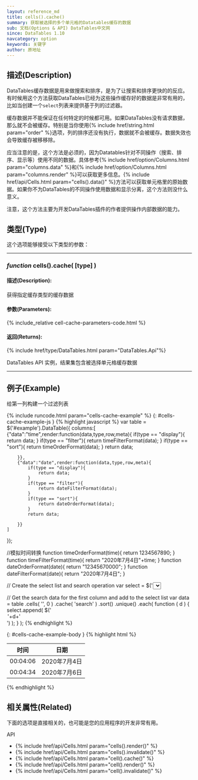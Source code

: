```yaml
---
layout: reference_md
title: cells().cache()
summary: 获取被选择的多个单元格的Datatables缓存的数据
sub: 文档(Options & API) DataTables中文网
since: DataTables 1.10
navcategory: option
keywords: 关键字
author: 原地址
---
```


## 描述(Description)

DataTables缓存数据是用来做搜索和排序，是为了让搜索和排序更快的的反应。有时候用这个方法获取DataTables已经为这些操作缓存好的数据是非常有用的，比如当创建一个`select`列表来提供基于列的过滤器。

缓存数据并不能保证在任何特定的时候都可用。如果DataTables没有请求数据，那么就不会被缓存。特别是当你使用{% include href/string.html param="order" %}选项，列的排序还没有执行，数据就不会被缓存。数据失效也会导致缓存被移移除。

应当注意的是，这个方法是必须的，因为Datatables针对不同操作（搜索、排序、显示等）使用不同的数据。具体参考{% include href/option/Columns.html param="columns.data" %}和{% include href/option/Columns.html param="columns.render" %}可以获取更多信息。{% include href/api/Cells.html param="cells().data()" %}方法可以获取单元格里的原始数据。如果你不为DataTables的不同操作使用数据和显示分离，这个方法则没什么意义。

注意，这个方法主要为开发DataTables插件的作者提供操作内部数据的能力。

## 类型(Type)
这个选项能够接受以下类型的参数：

---

### _function_ **cells().cache( [type] )**

#### 描述(Description):
获得指定缓存类型的缓存数据 

#### 参数(Parameters):
{% include_relative cell-cache-parameters-code.html %}

#### 返回(Returns):

{% include href/type/DataTables.html param="DataTables.Api"%}

DataTables API 实例，结果集包含被选择单元格缓存数据

--- 
    
## 例子(Example)

给第一列构建一个过滤列表

{% include runcode.html param="cells-cache-example" %}
{: #cells-cache-example-js }
{% highlight javascript %}
var table = $('#example').DataTable({
    columns:[
        {"data":"time",render:function(data,type,row,meta){
            if(type == "display"){
                return data;
            }
            if(type == "filter"){
                return timeFilterFormat(data);
            }
            if(type == "sort"){
                return timeOrderFormat(data);
            }
            return data;

        }},
        {"data":"date",render:function(data,type,row,meta){
            if(type == "display"){
                return data;
            }
            if(type == "filter"){
                return dateFilterFormat(data);
            }
            if(type == "sort"){
                return dateOrderFormat(data);
            }
            return data;

        }}
    ]
});

//模拟时间转换
function timeOrderFormat(time){
    return 1234567890;
}
function timeFilterFormat(time){
    return "2020年7月4日"+time;
}
function dateOrderFormat(date){
    return "12345670000";
}
function dateFilterFormat(date){
    return "2020年7月4日";
}
  
// Create the select list and search operation
var select = $('<select />')
    .appendTo( 'body' )
    .on( 'change', function () {
        table
            .column( 0 )
            .search( $(this).val() )
            .draw();
    } );
 
// Get the search data for the first column and add to the select list
var data = table
    .cells( '', 0 )
    .cache( 'search' )
    .sort()
    .unique()
    .each( function ( d ) {
        select.append( $('<option value="'+d+'">'+d+'</option>') );
    } );
{% endhighlight %}

{: #cells-cache-example-body }
{% highlight html %}
  <table id="example" class="display">
        <thead>
            <tr>
                <th>时间</th>
                <th>日期</th>
            </tr>
        </thead>
        <tbody>
            <tr>
                <td>00:04:06</td>
                <td>2020年7月4日</td>
            </tr>
            <tr>
                <td>00:04:34</td>
                <td>2020年7月6日</td>
            </tr>
        </tbody>
    </table>
{% endhighlight %}



## 相关属性(Related)
下面的选项是直接相关的，也可能是您的应用程序的开发非常有用。

API

- {% include href/api/Cells.html param="cells().render()" %}
- {% include href/api/Cells.html param="cells().invalidate()" %}
- {% include href/api/Cells.html param="cell().cache()" %}
- {% include href/api/Cells.html param="cell().render()" %}
- {% include href/api/Cells.html param="cell().invalidate()" %}


